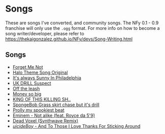 # Songs

These are songs I've converted, and community songs. The NFy 0.1 - 0.9 franchise will only use the `.ogg` format. For more info
on how to become a song writer/developer, please refer to https://thekaigonzalez.github.io/NFy/devs/Song-Writing.html

## Songs

* [Forget Me Not](./Forget%20Me%20Not.ogg)
* [Halo Theme Song Original](./Halo%20Theme%20Song%20Original.ogg)
* [It's always Sunny In Philadelphia](./It's%20Always%20Sunny%20in%20Philadelphia%20Theme.ogg)
* [UK DRILL Suspect](./UK%20DRILL%20SUSPECT.ogg)
* [Off the leash](./BabySantana%2C%20Yvngxchris%20-%20Off%20the%20leash!.ogg)
* [Money so big](./Mon%C3%ABy%20so%20big.ogg)
* [KING OF THIS KILLING SH..](./KING%20OF%20THIS%20KILLIN%20SHIT.ogg)
* [SpongeBob Grass skirt chase but it's drill](./Spongebob%20Grass%20Skirt%20Chase%20but%20it's%20Drill.ogg)
* [Prolly my spookiest beat](./prolly%20my%20spookiest%20beat.ogg)
* [Eminem - Not alike (feat. Royce da 5'9)](./Eminem%20-%20Not%20Alike.ogg)
* [Dead Voxel (Synthwave Remix)](./Dead%20Voxel%20(Synthwave%20Remix).ogg)
* [$uicideBoy$ -  And To Those I Love Thanks For Sticking Around](./%24uicideBoy%24%20-%20%20And%20To%20Those%20I%20Love%20Thanks%20For%20Sticking%20Around.ogg)